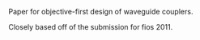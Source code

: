 Paper for objective-first design of waveguide couplers.

Closely based off of the submission for fios 2011.
